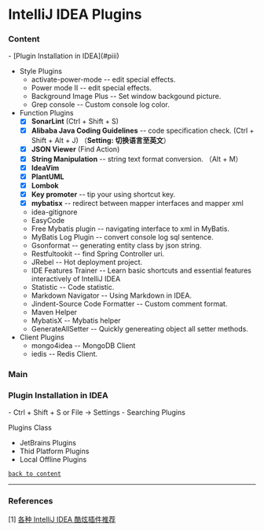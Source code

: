 # IntelliJ IDEA Plugins

<h3 id="content">Content</h3>
- [Plugin Installation in IDEA](#piii)

- Style Plugins
  - activate-power-mode   -- edit special effects.
  - Power mode II    -- edit special effects.
  - Background Image Plus  -- Set window backgound picture.
  - Grep console   -- Custom console log color.
- Function Plugins
  - [x] **SonarLint** (Ctrl + Shift + S)
  - [x] **Alibaba Java Coding Guidelines**  -- code specification check. (Ctrl + Shift + Alt + J) （**Setting: 切换语言至英文**）
  - [x] **JSON Viewer** (Find Action)
  - [x] **String Manipulation**  -- string text format conversion. （Alt + M）
  - [x] **IdeaVim**
  - [x] **PlantUML**
  - [x] **Lombok**
  - [x] **Key promoter**   -- tip your using shortcut key.
  - [x] **mybatisx** -- redirect between mapper interfaces and mapper xml
  - idea-gitignore
  - EasyCode
  - Free Mybatis plugin   -- navigating interface to xml in MyBatis.
  - MyBatis Log Plugin  -- convert console log sql sentence.
  - Gsonformat   -- generating entity class by json string.
  - Restfultookit  -- find Spring Controller uri.
  - JRebel  -- Hot deployment project.
  - IDE Features Trainer  -- Learn basic shortcuts and essential features interactively of IntelliJ IDEA
  - Statistic  -- Code statistic.
  - Markdown Navigator  -- Using Markdown in IDEA.
  - Jindent-Source Code Formatter  -- Custom comment format.
  - Maven Helper
  - MybatisX  -- Mybatis helper
  - GenerateAllSetter  -- Quickly genereating object all setter methods.
- Client Plugins
  - mongo4idea  -- MongoDB Client
  - iedis  -- Redis Client.
### Main

<h3 id="piii">Plugin Installation in IDEA</h3>
- Ctrl + Shift + S or File -> Settings
- Searching Plugins

Plugins Class

- JetBrains Plugins
- Thid Platform Plugins
- Local Offline Plugins

[`back to content`](#content)

---



### References

[1] [各种 IntelliJ IDEA 酷炫插件推荐](https://mp.weixin.qq.com/s?__biz=MzAxNDMwMTMwMw==&mid=2247491189&idx=1&sn=f51fd545a8be47ae1e72274b26f76d79&chksm=9b943f6dace3b67b62660eec65f5e01422ba5235811b58a229189c59839d94953db72f036ce7&xtrack=1&scene=0&subscene=131&clicktime=1556772754&ascene=7&devicetype=android-28&version=2700033c&nettype=ctnet&abtest_cookie=BAABAAoACwASABMABQAjlx4A0JkeANyZHgDumR4A8pkeAAAA&lang=en&pass_ticket=4ls4Ugjrm2zckmO5MMMVjx7zLAzDo2d0BaWbaDtMs8q1vOBtNF8xCNwDQjzwRdxe&wx_header=1)